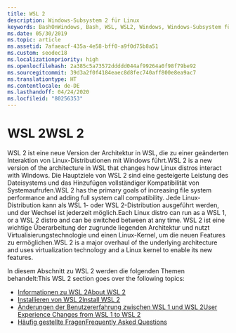 ```yaml
---
title: WSL 2
description: Windows-Subsystem 2 für Linux
keywords: BashOnWindows, Bash, WSL, WSL2, Windows, Windows-Subsystem für Linux, Windows-Subsystem, Ubuntu, Debian, Suse, Windows 10, Installation, installieren
ms.date: 05/30/2019
ms.topic: article
ms.assetid: 7afaeacf-435a-4e58-bff0-a9f0d75b8a51
ms.custom: seodec18
ms.localizationpriority: high
ms.openlocfilehash: 2a385c5a73572ddddd044af99264a0f98f79be92
ms.sourcegitcommit: 39d3a2f0f4184eaec8d8fec740aff800e8ea9ac7
ms.translationtype: HT
ms.contentlocale: de-DE
ms.lasthandoff: 04/24/2020
ms.locfileid: "80256353"
---
```

# <a name="wsl-2"></a><span data-ttu-id="ac286-104">WSL 2</span><span class="sxs-lookup"><span data-stu-id="ac286-104">WSL 2</span></span>

<span data-ttu-id="ac286-105">WSL 2 ist eine neue Version der Architektur in WSL, die zu einer geänderten Interaktion von Linux-Distributionen mit Windows führt.</span><span class="sxs-lookup"><span data-stu-id="ac286-105">WSL 2 is a new version of the architecture in WSL that changes how Linux distros interact with Windows.</span></span> <span data-ttu-id="ac286-106">Die Hauptziele von WSL 2 sind eine gesteigerte Leistung des Dateisystems und das Hinzufügen vollständiger Kompatibilität von Systemaufrufen.</span><span class="sxs-lookup"><span data-stu-id="ac286-106">WSL 2 has the primary goals of increasing file system performance and adding full system call compatibility.</span></span> <span data-ttu-id="ac286-107">Jede Linux-Distribution kann als WSL 1- oder WSL 2-Distribution ausgeführt werden, und der Wechsel ist jederzeit möglich.</span><span class="sxs-lookup"><span data-stu-id="ac286-107">Each Linux distro can run as a WSL 1, or a WSL 2 distro and can be switched between at any time.</span></span> <span data-ttu-id="ac286-108">WSL 2 ist eine wichtige Überarbeitung der zugrunde liegenden Architektur und nutzt Virtualisierungstechnologie und einen Linux-Kernel, um die neuen Features zu ermöglichen.</span><span class="sxs-lookup"><span data-stu-id="ac286-108">WSL 2 is a major overhaul of the underlying architecture and uses virtualization technology and a Linux kernel to enable its new features.</span></span>

<span data-ttu-id="ac286-109">In diesem Abschnitt zu WSL 2 werden die folgenden Themen behandelt:</span><span class="sxs-lookup"><span data-stu-id="ac286-109">This WSL 2 section goes over the following topics:</span></span>

* [<span data-ttu-id="ac286-110">Informationen zu WSL 2</span><span class="sxs-lookup"><span data-stu-id="ac286-110">About WSL 2</span></span>](./wsl2-about.md)
* [<span data-ttu-id="ac286-111">Installieren von WSL 2</span><span class="sxs-lookup"><span data-stu-id="ac286-111">Install WSL 2</span></span>](./wsl2-install.md)
* [<span data-ttu-id="ac286-112">Änderungen der Benutzererfahrung zwischen WSL 1 und WSL 2</span><span class="sxs-lookup"><span data-stu-id="ac286-112">User Experience Changes from WSL 1 to WSL 2</span></span>](./wsl2-ux-changes.md)
* [<span data-ttu-id="ac286-113">Häufig gestellte Fragen</span><span class="sxs-lookup"><span data-stu-id="ac286-113">Frequently Asked Questions</span></span>](./wsl2-faq.md)